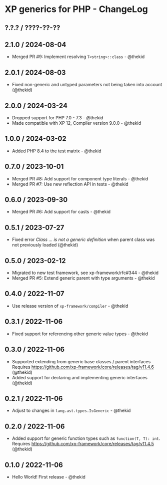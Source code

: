 XP generics for PHP - ChangeLog
===============================

## ?.?.? / ????-??-??

## 2.1.0 / 2024-08-04

* Merged PR #9: Implement resolving `T<string>::class` - @thekid

## 2.0.1 / 2024-08-03

* Fixed non-generic and untyped parameters not being taken into account
  (@thekid)

## 2.0.0 / 2024-03-24

* Dropped support for PHP 7.0 - 7.3 - @thekid
* Made compatible with XP 12, Compiler version 9.0.0 - @thekid

## 1.0.0 / 2024-03-02

* Added PHP 8.4 to the test matrix - @thekid

## 0.7.0 / 2023-10-01

* Merged PR #8: Add support for component type literals - @thekid
* Merged PR #7: Use new reflection API in tests - @thekid

## 0.6.0 / 2023-09-30

* Merged PR #6: Add support for casts - @thekid

## 0.5.1 / 2023-07-27

* Fixed error *Class ... is not a generic definition* when parent class
  was not previously loaded
  (@thekid)

## 0.5.0 / 2023-02-12

* Migrated to new test framework, see xp-framework/rfc#344 - @thekid
* Merged PR #5: Extend generic parent with type arguments - @thekid

## 0.4.0 / 2022-11-07

* Use release version of `xp-framework/compiler` - @thekid

## 0.3.1 / 2022-11-06

* Fixed support for referencing other generic value types - @thekid

## 0.3.0 / 2022-11-06

* Supported extending from generic base classes / parent interfaces
  Requires https://github.com/xp-framework/core/releases/tag/v11.4.6
  (@thekid)
* Added support for declaring and implementing generic interfaces
  (@thekid)

## 0.2.1 / 2022-11-06

* Adjust to changes in `lang.ast.types.IsGeneric` - @thekid

## 0.2.0 / 2022-11-06

* Added support for generic function types such as `function(T, T): int`.
  Requires https://github.com/xp-framework/core/releases/tag/v11.4.5
  (@thekid)

## 0.1.0 / 2022-11-06

* Hello World! First release - @thekid